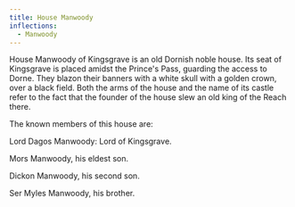 ```yaml
---
title: House Manwoody
inflections:
  - Manwoody
---
```


House Manwoody of Kingsgrave is an old Dornish noble house. Its seat of Kingsgrave is placed amidst the Prince's Pass, guarding the access to Dorne. They blazon their banners with a white skull with a golden crown, over a black field. Both the arms of the house and the name of its castle refer to the fact that the founder of the house slew an old king of the Reach there.

The known members of this house are:

Lord Dagos Manwoody: Lord of Kingsgrave.

Mors Manwoody, his eldest son.

Dickon Manwoody, his second son.

Ser Myles Manwoody, his brother.


